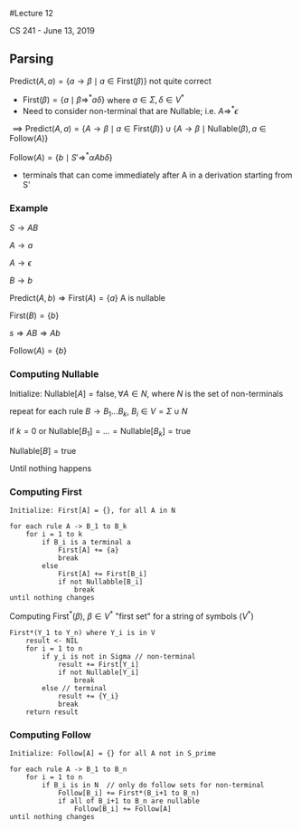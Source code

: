 #Lecture 12

CS 241 - June 13, 2019

## Parsing

$\text{Predict}(A,a) = \{a \rightarrow  \beta \mid a \in \text{First}(\beta)\}$ not quite correct

- $\text{First}(\beta) = \{a \mid \beta \Rightarrow^* a\delta\}$ where $a \in \Sigma, \delta \in V^*$
- Need to consider non-terminal that are Nullable; i.e. $A \Rightarrow^* \epsilon$

$\implies \text{Predict}(A,a) = \{A \rightarrow  \beta \mid a \in \text{First}(\beta)\} \cup \{A \rightarrow \beta \mid \text{Nullable}(\beta), a \in \text{Follow}(A)\}$



$\text{Follow}(A) = \{b \mid S' \Rightarrow^* \alpha Ab\delta\}$

- terminals that can come immediately after A in a derivation starting from S'

### Example

$S \rightarrow AB$

$A \rightarrow a$

$A \rightarrow \epsilon$

$B \rightarrow b$



$\text{Predict}(A,b) \Rightarrow \text{First}(A) = \{a\}$ A is nullable

$\text{First}(B) = \{b\}$



$s \Rightarrow AB \Rightarrow Ab$

$\text{Follow}(A)=\{b\}$



### Computing Nullable

Initialize: $\text{Nullable}[A] = \text{false}, \forall A \in N$, where $N$ is the set of non-terminals

repeat for each rule $B \rightarrow B_1 … B_k$, $B_i \in V = \Sigma \cup N$

if $k = 0$ or $\text{Nullable}[B_1] = … = \text{Nullable}[B_k] = \text{true}$

$\text{Nullable}[B] = \text{true}$

Until nothing happens



### Computing First

```pseudocode
Initialize: First[A] = {}, for all A in N

for each rule A -> B_1 to B_k
	for i = 1 to k
		if B_i is a terminal a
			First[A] += {a}
			break
		else
			First[A] += First[B_i]
			if not Nullabble[B_i]
				break
until nothing changes
```



Computing $\text{First}^*(\beta)$, $\beta \in V^*$ "first set" for a string of symbols ($V^*$)

```pseudocode
First*(Y_1 to Y_n) where Y_i is in V
	result <- NIL
	for i = 1 to n
		if y_i is not in Sigma // non-terminal
			result += First[Y_i]
			if not Nullable[Y_i]
				break
		else // terminal
			result += {Y_i}
			break
	return result
```



### Computing Follow

```pseudocode
Initialize: Follow[A] = {} for all A not in S_prime

for each rule A -> B_1 to B_n
	for i = 1 to n
		if B_i is in N  // only do follow sets for non-terminal
			Follow[B_i] += First*(B_i+1 to B_n)
			if all of B_i+1 to B_n are nullable
				Follow[B_i] += Follow[A]
until nothing changes
```

